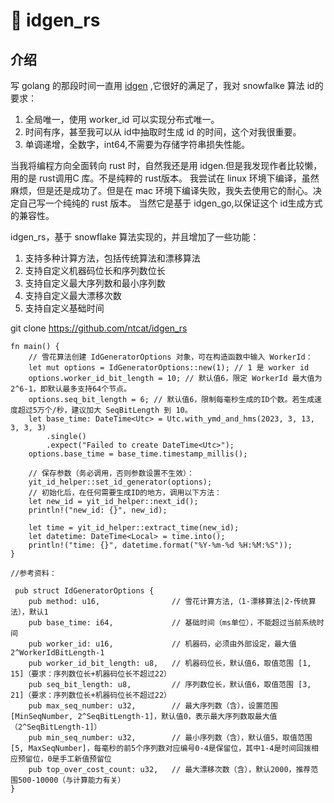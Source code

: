 # 🦜 idgen_rs

## 介绍
写 golang 的那段时间一直用 [idgen](https://github.com/yitter/idgenerator) ,它很好的满足了，我对 snowfalke 算法 id的要求：
1. 全局唯一，使用 worker_id 可以实现分布式唯一。
2. 时间有序，甚至我可以从 id中抽取时生成 id 的时间，这个对我很重要。
3. 单调递增，全数字，int64,不需要为存储字符串损失性能。 

当我将编程方向全面转向 rust 时，自然我还是用 idgen.但是我发现作者比较懒，用的是 rust调用C 库。不是纯粹的 rust版本。
我尝试在 linux 环境下编译，虽然麻烦，但是还是成功了。但是在 mac 环境下编译失败，我失去使用它的耐心。决定自己写一个纯纯的 rust 版本。
当然它是基于 idgen_go,以保证这个 id生成方式的兼容性。

idgen_rs，基于 snowflake 算法实现的，并且增加了一些功能：
1. 支持多种计算方法，包括传统算法和漂移算法
2. 支持自定义机器码位长和序列数位长
3. 支持自定义最大序列数和最小序列数
4. 支持自定义最大漂移次数
5. 支持自定义基础时间

git clone https://github.com/ntcat/idgen_rs

```
fn main() {
    // 雪花算法创建 IdGeneratorOptions 对象，可在构造函数中输入 WorkerId：
    let mut options = IdGeneratorOptions::new(1); // 1 是 worker id
    options.worker_id_bit_length = 10; // 默认值6，限定 WorkerId 最大值为2^6-1，即默认最多支持64个节点。
    options.seq_bit_length = 6; // 默认值6，限制每毫秒生成的ID个数。若生成速度超过5万个/秒，建议加大 SeqBitLength 到 10。
    let base_time: DateTime<Utc> = Utc.with_ymd_and_hms(2023, 3, 13, 3, 3, 3)
        .single()
        .expect("Failed to create DateTime<Utc>");
    options.base_time = base_time.timestamp_millis(); 

    // 保存参数（务必调用，否则参数设置不生效）：
    yit_id_helper::set_id_generator(options);
    // 初始化后，在任何需要生成ID的地方，调用以下方法：
    let new_id = yit_id_helper::next_id();
    println!("new_id: {}", new_id);

    let time = yit_id_helper::extract_time(new_id);
    let datetime: DateTime<Local> = time.into(); 
    println!("time: {}", datetime.format("%Y-%m-%d %H:%M:%S"));
}

//参考资料：

 pub struct IdGeneratorOptions {
    pub method: u16,                // 雪花计算方法,（1-漂移算法|2-传统算法），默认1
    pub base_time: i64,             // 基础时间（ms单位），不能超过当前系统时间
    pub worker_id: u16,             // 机器码，必须由外部设定，最大值 2^WorkerIdBitLength-1
    pub worker_id_bit_length: u8,   // 机器码位长，默认值6，取值范围 [1, 15]（要求：序列数位长+机器码位长不超过22）
    pub seq_bit_length: u8,         // 序列数位长，默认值6，取值范围 [3, 21]（要求：序列数位长+机器码位长不超过22）
    pub max_seq_number: u32,        // 最大序列数（含），设置范围 [MinSeqNumber, 2^SeqBitLength-1]，默认值0，表示最大序列数取最大值（2^SeqBitLength-1]）
    pub min_seq_number: u32,        // 最小序列数（含），默认值5，取值范围 [5, MaxSeqNumber]，每毫秒的前5个序列数对应编号0-4是保留位，其中1-4是时间回拨相应预留位，0是手工新值预留位
    pub top_over_cost_count: u32,   // 最大漂移次数（含），默认2000，推荐范围500-10000（与计算能力有关）
}

```